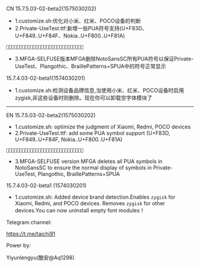 CN
15.7.5.03-02-beta2(1575030202)
 - 1.customize.sh:优化对小米、红米、POCO设备的判断
 - 2.Private-UseTest.ttf:新增一些PUA符号支持(U+F83D、U+F849..U+F84F、Nokia..U+F800..U+F81A)
```

```
 - 3.MFGA-SELFUSE版本MFGA删除NotoSansSC所有PUA符号以保证Private-UseTest、Plangothic、BraillePatterns+SPUA中的符号正常显示
 
15.7.4.03-02-beta1(1574030201)
 - 1.customize.sh:检测设备品牌信息,当使用小米、红米、POCO设备时启用zygisk,非这些设备时则删除。现在你可以卸载空字体模块了

 
-------
EN
15.7.5.03-02-beta2(1575030202)
- 1.customize.sh: optimize the judgment of Xiaomi, Redmi, POCO devices
- 2.Private-UseTest.ttf: add some PUA symbol support (U+F83D, U+F849..U+F84F, Nokia..U+F800..U+F81A)
```

```
- 3.MFGA-SELFUSE version MFGA deletes all PUA symbols in NotoSansSC to ensure the normal display of symbols in Private-UseTest, Plangothic, BraillePatterns+SPUA
 
15.7.4.03-02-beta1 (1574030201)  
- 1.customize.sh: Added device brand detection.Enables `zygisk` for Xiaomi, Redmi, and POCO devices. Removes `zygisk` for other devices.You can now uninstall empty font modules！
 



Telegram channel:

https://t.me/taichi91

Power by:

Yiyunlengyu(酷安@Aq1298)